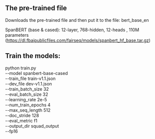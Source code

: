 
## The pre-trained file 
Downloads the pre-trained file and then put it to the file: bert_base_en 

SpanBERT (base & cased): 12-layer, 768-hidden, 12-heads , 110M parameters 
(https://dl.fbaipublicfiles.com/fairseq/models/spanbert_hf_base.tar.gz)

## Train the models:

python train.py \
  --model spanbert-base-cased \
  --train_file train-v1.1.json \
  --dev_file dev-v1.1.json \
  --train_batch_size 32 \
  --eval_batch_size 32  \
  --learning_rate 2e-5 \
  --num_train_epochs 4 \
  --max_seq_length 512 \
  --doc_stride 128 \
  --eval_metric f1 \
  --output_dir squad_output \
  --fp16
